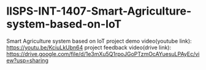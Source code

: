 # llSPS-INT-1407-Smart-Agriculture-system-based-on-IoT
Smart Agriculture system based on IoT
project demo video(youtube link):
https://youtu.be/KciuLkUbn64
project feedback video(drive link):
https://drive.google.com/file/d/1e3mXu5Q1rpoJGoPTzmOcAYuesuLPAyEc/view?usp=sharing
